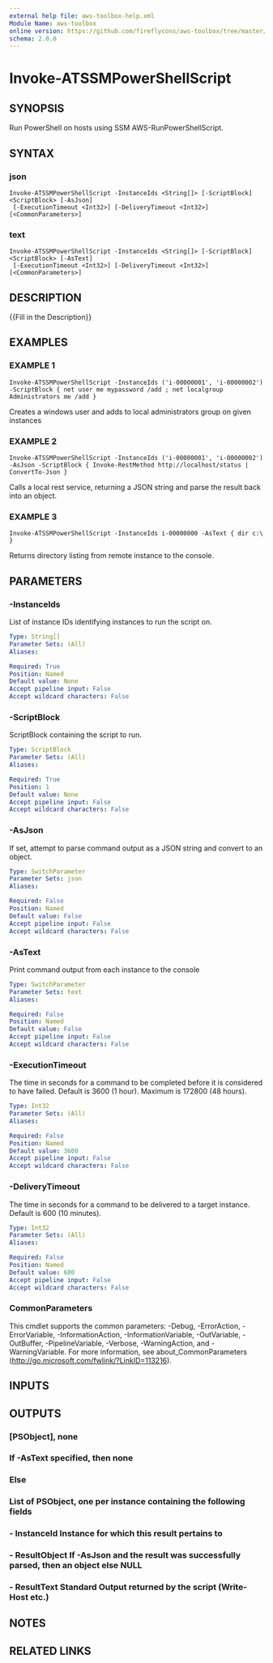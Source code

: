 ```yaml
---
external help file: aws-toolbox-help.xml
Module Name: aws-toolbox
online version: https://github.com/fireflycons/aws-toolbox/tree/master/docs/en-US/Get-ATEC2LatestAMI.md
schema: 2.0.0
---
```


# Invoke-ATSSMPowerShellScript

## SYNOPSIS
Run PowerShell on hosts using SSM AWS-RunPowerShellScript.

## SYNTAX

### json
```
Invoke-ATSSMPowerShellScript -InstanceIds <String[]> [-ScriptBlock] <ScriptBlock> [-AsJson]
 [-ExecutionTimeout <Int32>] [-DeliveryTimeout <Int32>] [<CommonParameters>]
```

### text
```
Invoke-ATSSMPowerShellScript -InstanceIds <String[]> [-ScriptBlock] <ScriptBlock> [-AsText]
 [-ExecutionTimeout <Int32>] [-DeliveryTimeout <Int32>] [<CommonParameters>]
```

## DESCRIPTION
{{Fill in the Description}}

## EXAMPLES

### EXAMPLE 1
```
Invoke-ATSSMPowerShellScript -InstanceIds ('i-00000001', 'i-00000002') -ScriptBlock { net user me mypassword /add ; net localgroup Administrators me /add }
```

Creates a windows user and adds to local administrators group on given instances

### EXAMPLE 2
```
Invoke-ATSSMPowerShellScript -InstanceIds ('i-00000001', 'i-00000002') -AsJson -ScriptBlock { Invoke-RestMethod http://localhost/status | ConvertTo-Json }
```

Calls a local rest service, returning a JSON string and parse the result back into an object.

### EXAMPLE 3
```
Invoke-ATSSMPowerShellScript -InstanceIds i-00000000 -AsText { dir c:\ }
```

Returns directory listing from remote instance to the console.

## PARAMETERS

### -InstanceIds
List of instance IDs identifying instances to run the script on.

```yaml
Type: String[]
Parameter Sets: (All)
Aliases:

Required: True
Position: Named
Default value: None
Accept pipeline input: False
Accept wildcard characters: False
```

### -ScriptBlock
ScriptBlock containing the script to run.

```yaml
Type: ScriptBlock
Parameter Sets: (All)
Aliases:

Required: True
Position: 1
Default value: None
Accept pipeline input: False
Accept wildcard characters: False
```

### -AsJson
If set, attempt to parse command output as a JSON string and convert to an object.

```yaml
Type: SwitchParameter
Parameter Sets: json
Aliases:

Required: False
Position: Named
Default value: False
Accept pipeline input: False
Accept wildcard characters: False
```

### -AsText
Print command output from each instance to the console

```yaml
Type: SwitchParameter
Parameter Sets: text
Aliases:

Required: False
Position: Named
Default value: False
Accept pipeline input: False
Accept wildcard characters: False
```

### -ExecutionTimeout
The time in seconds for a command to be completed before it is considered to have failed.
Default is 3600 (1 hour).
Maximum is 172800 (48 hours).

```yaml
Type: Int32
Parameter Sets: (All)
Aliases:

Required: False
Position: Named
Default value: 3600
Accept pipeline input: False
Accept wildcard characters: False
```

### -DeliveryTimeout
The time in seconds for a command to be delivered to a target instance.
Default is 600 (10 minutes).

```yaml
Type: Int32
Parameter Sets: (All)
Aliases:

Required: False
Position: Named
Default value: 600
Accept pipeline input: False
Accept wildcard characters: False
```

### CommonParameters
This cmdlet supports the common parameters: -Debug, -ErrorAction, -ErrorVariable, -InformationAction, -InformationVariable, -OutVariable, -OutBuffer, -PipelineVariable, -Verbose, -WarningAction, and -WarningVariable.
For more information, see about_CommonParameters (http://go.microsoft.com/fwlink/?LinkID=113216).

## INPUTS

## OUTPUTS

### [PSObject], none
### If -AsText specified, then none
### Else
### List of PSObject, one per instance containing the following fields
### - InstanceId   Instance for which this result pertains to
### - ResultObject If -AsJson and the result was successfully parsed, then an object else NULL
### - ResultText   Standard Output returned by the script (Write-Host etc.)
## NOTES

## RELATED LINKS
